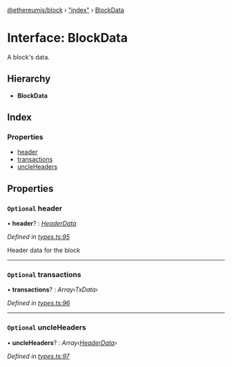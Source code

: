 [@ethereumjs/block](../README.md) › ["index"](../modules/_index_.md) › [BlockData](_index_.blockdata.md)

# Interface: BlockData

A block's data.

## Hierarchy

* **BlockData**

## Index

### Properties

* [header](_index_.blockdata.md#optional-header)
* [transactions](_index_.blockdata.md#optional-transactions)
* [uncleHeaders](_index_.blockdata.md#optional-uncleheaders)

## Properties

### `Optional` header

• **header**? : *[HeaderData](_index_.headerdata.md)*

*Defined in [types.ts:95](https://github.com/ethereumjs/ethereumjs-vm/blob/master/packages/block/src/types.ts#L95)*

Header data for the block

___

### `Optional` transactions

• **transactions**? : *Array‹TxData›*

*Defined in [types.ts:96](https://github.com/ethereumjs/ethereumjs-vm/blob/master/packages/block/src/types.ts#L96)*

___

### `Optional` uncleHeaders

• **uncleHeaders**? : *Array‹[HeaderData](_index_.headerdata.md)›*

*Defined in [types.ts:97](https://github.com/ethereumjs/ethereumjs-vm/blob/master/packages/block/src/types.ts#L97)*
